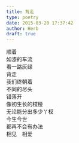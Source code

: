 ```yaml
---  
title: 背走  
type: poetry  
date: 2015-03-20 17:37:42  
author: Herb  
draft: true
---  
```

顺着  
如漆的车流  
看一路灰绿  
背走  
我们终朝着  
不同的尽头  
错落开  
像初生长的枝桠  
无论能分出多少丫杈  
今生今世  
都再不会有办法  
相见　相爱